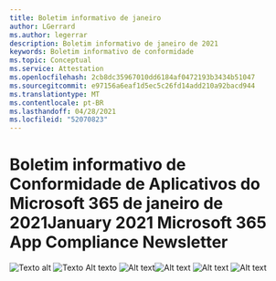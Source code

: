 ```yaml
---
title: Boletim informativo de janeiro
author: LGerrard
ms.author: legerrar
description: Boletim informativo de janeiro de 2021
keywords: Boletim informativo de conformidade
ms.topic: Conceptual
ms.service: Attestation
ms.openlocfilehash: 2cb8dc35967010dd6184af0472193b3434b51047
ms.sourcegitcommit: e97156a6eaf1d5ec5c26fd14add210a92bacd944
ms.translationtype: MT
ms.contentlocale: pt-BR
ms.lasthandoff: 04/28/2021
ms.locfileid: "52070823"
---
```

# <a name="january-2021-microsoft-365-app-compliance-newsletter"></a><span data-ttu-id="4f7e7-104">Boletim informativo de Conformidade de Aplicativos do Microsoft 365 de janeiro de 2021</span><span class="sxs-lookup"><span data-stu-id="4f7e7-104">January 2021 Microsoft 365 App Compliance Newsletter</span></span>

<span data-ttu-id="4f7e7-105">![Texto alt ](../media/Jan1.PNG)
 ![ Texto Alt texto ](../media/Jan2.PNG)
 ![ Alt text](../media/Jan3.PNG)</span><span class="sxs-lookup"><span data-stu-id="4f7e7-105">![Alt text](../media/Jan1.PNG)
![Alt text](../media/Jan2.PNG)
![Alt text](../media/Jan3.PNG)</span></span>
